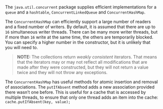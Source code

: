 
The `java.util.concurrent` package supplies efficient implementations for a `queue` and a `hashtable`, `ConcurrentLinkedQueue` and `ConcurrentHashMap`.

The `ConcurrentHashMap` can efficiently support a large number of readers and a fixed number of writers. By default, it is assumed that there are up to `16` simultaneous writer threads. There can be many more writer threads, but if more than `16` write at the same time, the others are temporarily blocked. You can specify a higher number in the constructor, but it is unlikely that you will need to.

> **NOTE:** The collections return _weakly consistent_ iterators. That means that the iterators may or may not reflect all modifications that are made after they were constructed, but they will not return a value twice and they will not throw any exceptions.

The `ConcurrentHashMap` has useful methods for atomic insertion and removal of associations. The `putIfAbsent` method adds a new association provided there wasn’t one before. This is useful for a cache that is accessed by multiple threads, to ensure that only one thread adds an item into the cache: `cache.putIfAbsent(key, value);`



